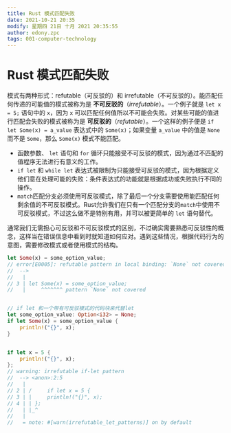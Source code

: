 ```yaml
---
title: Rust 模式匹配失败
date: 2021-10-21 20:35
modify: 星期四 21日 十月 2021 20:35:55
author: edony.zpc
tags: 001-computer-technology
---
```


# Rust 模式匹配失败
模式有两种形式：refutable（可反驳的）和 irrefutable（不可反驳的）。能匹配任何传递的可能值的模式被称为是 **不可反驳的**（_irrefutable_）。一个例子就是 `let x = 5;` 语句中的 `x`，因为 `x` 可以匹配任何值所以不可能会失败。对某些可能的值进行匹配会失败的模式被称为是 **可反驳的**（_refutable_）。一个这样的例子便是 `if let Some(x) = a_value` 表达式中的 `Some(x)`；如果变量 `a_value` 中的值是 `None` 而不是 `Some`，那么 `Some(x)` 模式不能匹配。

- 函数参数、 `let` 语句和 `for` 循环只能接受不可反驳的模式，因为通过不匹配的值程序无法进行有意义的工作。
- `if let` 和 `while let` 表达式被限制为只能接受可反驳的模式，因为根据定义他们意在处理可能的失败：条件表达式的功能就是根据成功或失败执行不同的操作。
- `match`匹配分支必须使用可反驳模式，除了最后一个分支需要使用能匹配任何剩余值的不可反驳模式。Rust允许我们在只有一个匹配分支的`match`中使用不可反驳模式，不过这么做不是特别有用，并可以被更简单的 `let` 语句替代。

通常我们无需担心可反驳和不可反驳模式的区别，不过确实需要熟悉可反驳性的概念，这样当在错误信息中看到时就知道如何应对。遇到这些情况，根据代码行为的意图，需要修改模式或者使用模式的结构。

```rust
let Some(x) = some_option_value;
// error[E0005]: refutable pattern in local binding: `None` not covered
//  -->
//   |
// 3 | let Some(x) = some_option_value;
//   |     ^^^^^^^ pattern `None` not covered


// if let 和一个带有可反驳模式的代码块来代替let
let some_option_value: Option<i32> = None;
if let Some(x) = some_option_value {
    println!("{}", x);
}


if let x = 5 {
    println!("{}", x);
};
// warning: irrefutable if-let pattern
//  --> <anon>:2:5
//   |
// 2 | /     if let x = 5 {
// 3 | |     println!("{}", x);
// 4 | | };
//   | |_^
//   |
//   = note: #[warn(irrefutable_let_patterns)] on by default
```
